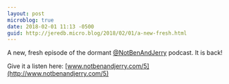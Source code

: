 ```yaml
---
layout: post
microblog: true
date: 2018-02-01 11:13 -0500
guid: http://jeredb.micro.blog/2018/02/01/a-new-fresh.html
---
```

A new, fresh episode of the dormant [@NotBenAndJerry](https://micro.blog/NotBenAndJerry) podcast. It is back!

Give it a listen here: [www.notbenandjerry.com/5](http://www.notbenandjerry.com/5)
